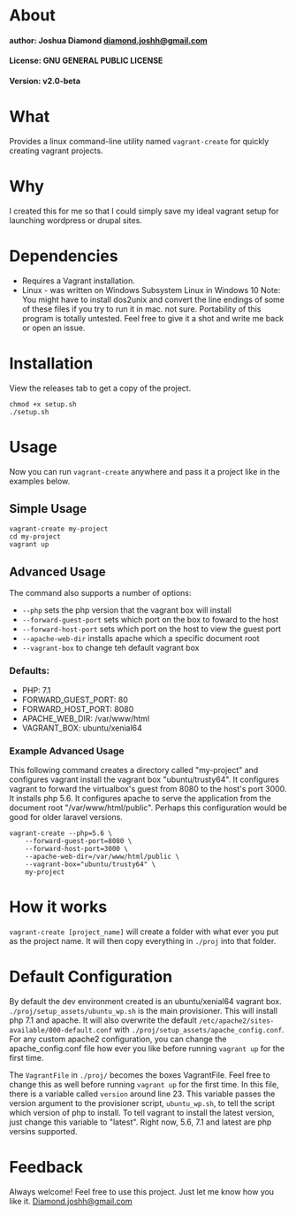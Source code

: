 # About
#### author: Joshua Diamond <diamond.joshh@gmail.com>
#### License: GNU GENERAL PUBLIC LICENSE
#### Version: v2.0-beta

# What
Provides a linux command-line utility named `vagrant-create` for quickly creating vagrant projects.

# Why
I created this for me so that I could simply save my ideal vagrant setup for launching wordpress or drupal sites.

# Dependencies
- Requires a Vagrant installation.
- Linux - was written on Windows Subsystem Linux in Windows 10
     Note: You might have to install dos2unix and convert the line endings of some of these files
           if you try to run it in mac. not sure. Portability of this program is totally untested. Feel free to give it a shot and write me back or open an issue.

# Installation
View the releases tab to get a copy of the project.

```
chmod +x setup.sh
./setup.sh
```

# Usage
Now you can run `vagrant-create` anywhere and pass it a project like in the examples below.

## Simple Usage
```
vagrant-create my-project
cd my-project
vagrant up
```

## Advanced Usage
The command also supports a number of options:
- `--php`  sets the php version that the vagrant box will install
- `--forward-guest-port`  sets which port on the box to foward to the host
- `--forward-host-port`   sets which port on the host to view the guest port
- `--apache-web-dir`    installs apache which a specific document root
- `--vagrant-box`     to change teh default vagrant box

### Defaults:
- PHP: 7.1
- FORWARD_GUEST_PORT: 80
- FORWARD_HOST_PORT: 8080
- APACHE_WEB_DIR: /var/www/html
- VAGRANT_BOX: ubuntu/xenial64

### Example Advanced Usage
This following command creates a directory called "my-project" and configures vagrant install the vagrant box "ubuntu/trusty64". It configures vagrant to forward the virtualbox's guest from 8080 to the host's port 3000. It installs php 5.6. It configures apache to serve the application from the document root "/var/www/html/public". Perhaps this configuration would be good for older laravel versions.

```
vagrant-create --php=5.6 \
    --forward-guest-port=8080 \
    --forward-host-port=3000 \
    --apache-web-dir=/var/www/html/public \
    --vagrant-box="ubuntu/trusty64" \
    my-project
```

# How it works
`vagrant-create [project_name]` will create a folder with what ever you put as the project name. It will then copy everything in `./proj` into that folder.

# Default Configuration
By default the dev environment created is an ubuntu/xenial64 vagrant box. `./proj/setup_assets/ubuntu_wp.sh` is the main provisioner. This will install php 7.1 and apache. It will also overwrite the default `/etc/apache2/sites-available/000-default.conf` with `./proj/setup_assets/apache_config.conf`. For any custom apache2 configuration, you can change the apache_config.conf file how ever you like before running `vagrant up` for the first time.

The `VagrantFile` in `./proj/` becomes the boxes VagrantFile. Feel free to change this as well before running `vagrant up` for the first time. In this file, there is a variable called `version` around line 23. This variable passes the version argument to the provisioner script, `ubuntu_wp.sh`, to tell the script which version of php to install. To tell vagrant to install the latest version, just change this variable to "latest". Right now, 5.6, 7.1 and latest are php versins supported.

# Feedback
Always welcome! Feel free to use this project. Just let me know how you like it. Diamond.joshh@gmail.com
